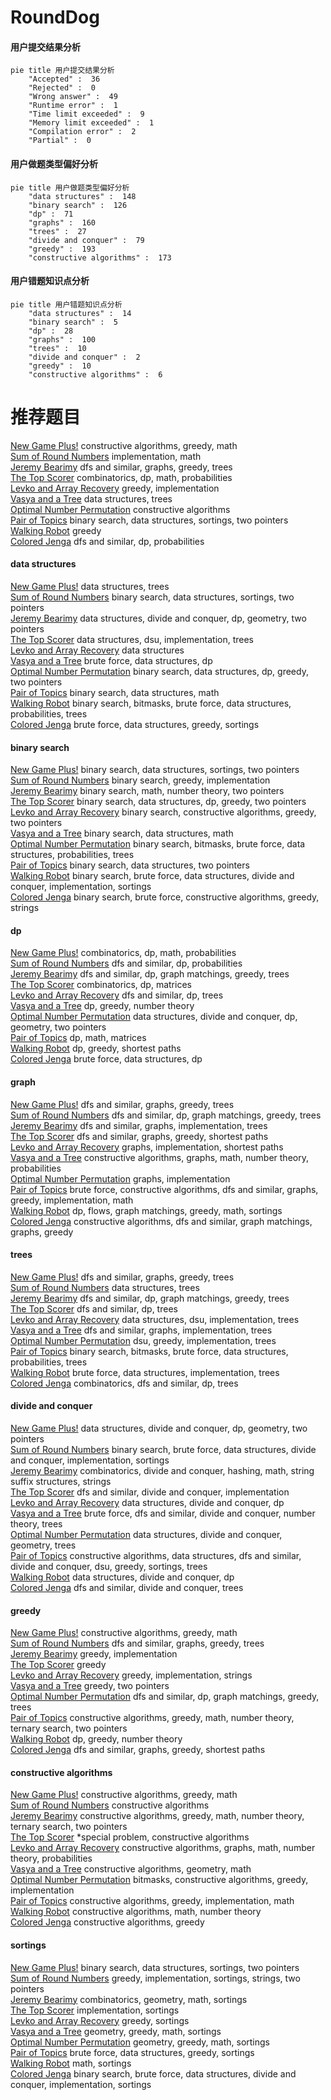 # RoundDog
<!-- tabs:start -->
#### **用户提交结果分析**

```mermaid
pie title 用户提交结果分析
    "Accepted" :  36
    "Rejected" :  0
    "Wrong answer" :  49
    "Runtime error" :  1
    "Time limit exceeded" :  9
    "Memory limit exceeded" :  1
    "Compilation error" :  2
    "Partial" :  0
```
#### **用户做题类型偏好分析**

```mermaid
pie title 用户做题类型偏好分析
    "data structures" :  148
    "binary search" :  126
    "dp" :  71
    "graphs" :  160
    "trees" :  27
    "divide and conquer" :  79
    "greedy" :  193
    "constructive algorithms" :  173
```
#### **用户错题知识点分析**

```mermaid
pie title 用户错题知识点分析
    "data structures" :  14
    "binary search" :  5
    "dp" :  28
    "graphs" :  100
    "trees" :  10
    "divide and conquer" :  2
    "greedy" :  10
    "constructive algorithms" :  6
```
<!-- tabs:end -->
# 推荐题目
[New Game Plus!](https://codeforces.com/contest/1456/problem/C)		constructive algorithms,
                        greedy,
                        math		  
[Sum of Round Numbers](http://codeforces.com/problemset/problem/1352/A)		implementation,
                        math		  
[Jeremy Bearimy](http://codeforces.com/problemset/problem/1280/C)		dfs and similar,
                        graphs,
                        greedy,
                        trees		  
[The Top Scorer](http://codeforces.com/problemset/problem/1096/E)		combinatorics,
                        dp,
                        math,
                        probabilities		  
[Levko and Array Recovery](http://codeforces.com/problemset/problem/360/A)		greedy,
                        implementation		  
[Vasya and a Tree](http://codeforces.com/problemset/problem/1076/E)		data structures,
                        trees		  
[Optimal Number Permutation](http://codeforces.com/problemset/problem/622/D)		constructive algorithms		  
[Pair of Topics](http://codeforces.com/problemset/problem/1324/D)		binary search,
                        data structures,
                        sortings,
                        two pointers		  
[Walking Robot](http://codeforces.com/problemset/problem/1154/D)		greedy		  
[Colored Jenga](http://codeforces.com/problemset/problem/424/E)		dfs and similar,
                        dp,
                        probabilities		  
<!-- tabs:start -->
#### **data structures**
[New Game Plus!](http://codeforces.com/problemset/problem/1076/E)		data structures,
                        trees		  
[Sum of Round Numbers](http://codeforces.com/problemset/problem/1324/D)		binary search,
                        data structures,
                        sortings,
                        two pointers		  
[Jeremy Bearimy](http://codeforces.com/problemset/problem/1175/G)		data structures,
                        divide and conquer,
                        dp,
                        geometry,
                        two pointers		  
[The Top Scorer](http://codeforces.com/problemset/problem/1380/E)		data structures,
                        dsu,
                        implementation,
                        trees		  
[Levko and Array Recovery](https://codeforces.com/contest/759/problem/C)		data structures		  
[Vasya and a Tree](http://codeforces.com/problemset/problem/263/E)		brute force,
                        data structures,
                        dp		  
[Optimal Number Permutation](http://codeforces.com/problemset/problem/1492/C)		binary search,
                        data structures,
                        dp,
                        greedy,
                        two pointers		  
[Pair of Topics](http://codeforces.com/problemset/problem/1490/G)		binary search,
                        data structures,
                        math		  
[Walking Robot](http://codeforces.com/problemset/problem/1479/D)		binary search,
                        bitmasks,
                        brute force,
                        data structures,
                        probabilities,
                        trees		  
[Colored Jenga](http://codeforces.com/problemset/problem/1497/A)		brute force,
                        data structures,
                        greedy,
                        sortings		  
#### **binary search**
[New Game Plus!](http://codeforces.com/problemset/problem/1324/D)		binary search,
                        data structures,
                        sortings,
                        two pointers		  
[Sum of Round Numbers](http://codeforces.com/problemset/problem/1323/B)		binary search,
                        greedy,
                        implementation		  
[Jeremy Bearimy](http://codeforces.com/problemset/problem/1423/K)		binary search,
                        math,
                        number theory,
                        two pointers		  
[The Top Scorer](http://codeforces.com/problemset/problem/1492/C)		binary search,
                        data structures,
                        dp,
                        greedy,
                        two pointers		  
[Levko and Array Recovery](http://codeforces.com/problemset/problem/1463/D)		binary search,
                        constructive algorithms,
                        greedy,
                        two pointers		  
[Vasya and a Tree](http://codeforces.com/problemset/problem/1490/G)		binary search,
                        data structures,
                        math		  
[Optimal Number Permutation](http://codeforces.com/problemset/problem/1479/D)		binary search,
                        bitmasks,
                        brute force,
                        data structures,
                        probabilities,
                        trees		  
[Pair of Topics](http://codeforces.com/problemset/problem/1436/E)		binary search,
                        data structures,
                        two pointers		  
[Walking Robot](http://codeforces.com/problemset/problem/1461/D)		binary search,
                        brute force,
                        data structures,
                        divide and conquer,
                        implementation,
                        sortings		  
[Colored Jenga](http://codeforces.com/problemset/problem/1493/C)		binary search,
                        brute force,
                        constructive algorithms,
                        greedy,
                        strings		  
#### **dp**
[New Game Plus!](http://codeforces.com/problemset/problem/1096/E)		combinatorics,
                        dp,
                        math,
                        probabilities		  
[Sum of Round Numbers](http://codeforces.com/problemset/problem/424/E)		dfs and similar,
                        dp,
                        probabilities		  
[Jeremy Bearimy](http://codeforces.com/problemset/problem/618/D)		dfs and similar,
                        dp,
                        graph matchings,
                        greedy,
                        trees		  
[The Top Scorer](http://codeforces.com/problemset/problem/917/C)		combinatorics,
                        dp,
                        matrices		  
[Levko and Array Recovery](http://codeforces.com/problemset/problem/935/E)		dfs and similar,
                        dp,
                        trees		  
[Vasya and a Tree](http://codeforces.com/problemset/problem/623/B)		dp,
                        greedy,
                        number theory		  
[Optimal Number Permutation](http://codeforces.com/problemset/problem/1175/G)		data structures,
                        divide and conquer,
                        dp,
                        geometry,
                        two pointers		  
[Pair of Topics](http://codeforces.com/problemset/problem/166/E)		dp,
                        math,
                        matrices		  
[Walking Robot](http://codeforces.com/problemset/problem/1487/F)		dp,
                        greedy,
                        shortest paths		  
[Colored Jenga](http://codeforces.com/problemset/problem/263/E)		brute force,
                        data structures,
                        dp		  
#### **graph**
[New Game Plus!](http://codeforces.com/problemset/problem/1280/C)		dfs and similar,
                        graphs,
                        greedy,
                        trees		  
[Sum of Round Numbers](http://codeforces.com/problemset/problem/618/D)		dfs and similar,
                        dp,
                        graph matchings,
                        greedy,
                        trees		  
[Jeremy Bearimy](https://codeforces.com/contest/1011/problem/F)		dfs and similar,
                        graphs,
                        implementation,
                        trees		  
[The Top Scorer](http://codeforces.com/problemset/problem/689/B)		dfs and similar,
                        graphs,
                        greedy,
                        shortest paths		  
[Levko and Array Recovery](http://codeforces.com/problemset/problem/676/D)		graphs,
                        implementation,
                        shortest paths		  
[Vasya and a Tree](http://codeforces.com/problemset/problem/1148/G)		constructive algorithms,
                        graphs,
                        math,
                        number theory,
                        probabilities		  
[Optimal Number Permutation](http://codeforces.com/problemset/problem/1169/B)		graphs,
                        implementation		  
[Pair of Topics](http://codeforces.com/problemset/problem/1487/C)		brute force,
                        constructive algorithms,
                        dfs and similar,
                        graphs,
                        greedy,
                        implementation,
                        math		  
[Walking Robot](http://codeforces.com/problemset/problem/1437/C)		dp,
                        flows,
                        graph matchings,
                        greedy,
                        math,
                        sortings		  
[Colored Jenga](http://codeforces.com/problemset/problem/1470/D)		constructive algorithms,
                        dfs and similar,
                        graph matchings,
                        graphs,
                        greedy		  
#### **trees**
[New Game Plus!](http://codeforces.com/problemset/problem/1280/C)		dfs and similar,
                        graphs,
                        greedy,
                        trees		  
[Sum of Round Numbers](http://codeforces.com/problemset/problem/1076/E)		data structures,
                        trees		  
[Jeremy Bearimy](http://codeforces.com/problemset/problem/618/D)		dfs and similar,
                        dp,
                        graph matchings,
                        greedy,
                        trees		  
[The Top Scorer](http://codeforces.com/problemset/problem/935/E)		dfs and similar,
                        dp,
                        trees		  
[Levko and Array Recovery](http://codeforces.com/problemset/problem/1380/E)		data structures,
                        dsu,
                        implementation,
                        trees		  
[Vasya and a Tree](https://codeforces.com/contest/1011/problem/F)		dfs and similar,
                        graphs,
                        implementation,
                        trees		  
[Optimal Number Permutation](https://codeforces.com/contest/890/problem/C)		dsu,
                        greedy,
                        implementation,
                        trees		  
[Pair of Topics](http://codeforces.com/problemset/problem/1479/D)		binary search,
                        bitmasks,
                        brute force,
                        data structures,
                        probabilities,
                        trees		  
[Walking Robot](http://codeforces.com/problemset/problem/1511/C)		brute force,
                        data structures,
                        implementation,
                        trees		  
[Colored Jenga](http://codeforces.com/problemset/problem/1499/F)		combinatorics,
                        dfs and similar,
                        dp,
                        trees		  
#### **divide and conquer**
[New Game Plus!](http://codeforces.com/problemset/problem/1175/G)		data structures,
                        divide and conquer,
                        dp,
                        geometry,
                        two pointers		  
[Sum of Round Numbers](http://codeforces.com/problemset/problem/1461/D)		binary search,
                        brute force,
                        data structures,
                        divide and conquer,
                        implementation,
                        sortings		  
[Jeremy Bearimy](http://codeforces.com/problemset/problem/1466/G)		combinatorics,
                        divide and conquer,
                        hashing,
                        math,
                        string suffix structures,
                        strings		  
[The Top Scorer](http://codeforces.com/problemset/problem/1490/D)		dfs and similar,
                        divide and conquer,
                        implementation		  
[Levko and Array Recovery](https://codeforces.com/contest/1483/problem/C)		data structures,
                        divide and conquer,
                        dp		  
[Vasya and a Tree](http://codeforces.com/problemset/problem/1491/E)		brute force,
                        dfs and similar,
                        divide and conquer,
                        number theory,
                        trees		  
[Optimal Number Permutation](http://codeforces.com/problemset/problem/1303/G)		data structures,
                        divide and conquer,
                        geometry,
                        trees		  
[Pair of Topics](http://codeforces.com/problemset/problem/1494/D)		constructive algorithms,
                        data structures,
                        dfs and similar,
                        divide and conquer,
                        dsu,
                        greedy,
                        sortings,
                        trees		  
[Walking Robot](http://codeforces.com/problemset/problem/1482/E)		data structures,
                        divide and conquer,
                        dp		  
[Colored Jenga](http://codeforces.com/problemset/problem/566/C)		dfs and similar,
                        divide and conquer,
                        trees		  
#### **greedy**
[New Game Plus!](https://codeforces.com/contest/1456/problem/C)		constructive algorithms,
                        greedy,
                        math		  
[Sum of Round Numbers](http://codeforces.com/problemset/problem/1280/C)		dfs and similar,
                        graphs,
                        greedy,
                        trees		  
[Jeremy Bearimy](http://codeforces.com/problemset/problem/360/A)		greedy,
                        implementation		  
[The Top Scorer](http://codeforces.com/problemset/problem/1154/D)		greedy		  
[Levko and Array Recovery](http://codeforces.com/problemset/problem/1051/A)		greedy,
                        implementation,
                        strings		  
[Vasya and a Tree](http://codeforces.com/problemset/problem/1251/C)		greedy,
                        two pointers		  
[Optimal Number Permutation](http://codeforces.com/problemset/problem/618/D)		dfs and similar,
                        dp,
                        graph matchings,
                        greedy,
                        trees		  
[Pair of Topics](http://codeforces.com/problemset/problem/1254/B1)		constructive algorithms,
                        greedy,
                        math,
                        number theory,
                        ternary search,
                        two pointers		  
[Walking Robot](http://codeforces.com/problemset/problem/623/B)		dp,
                        greedy,
                        number theory		  
[Colored Jenga](http://codeforces.com/problemset/problem/689/B)		dfs and similar,
                        graphs,
                        greedy,
                        shortest paths		  
#### **constructive algorithms**
[New Game Plus!](https://codeforces.com/contest/1456/problem/C)		constructive algorithms,
                        greedy,
                        math		  
[Sum of Round Numbers](http://codeforces.com/problemset/problem/622/D)		constructive algorithms		  
[Jeremy Bearimy](http://codeforces.com/problemset/problem/1254/B1)		constructive algorithms,
                        greedy,
                        math,
                        number theory,
                        ternary search,
                        two pointers		  
[The Top Scorer](http://codeforces.com/problemset/problem/644/A)		*special problem,
                        constructive algorithms		  
[Levko and Array Recovery](http://codeforces.com/problemset/problem/1148/G)		constructive algorithms,
                        graphs,
                        math,
                        number theory,
                        probabilities		  
[Vasya and a Tree](http://codeforces.com/problemset/problem/820/B)		constructive algorithms,
                        geometry,
                        math		  
[Optimal Number Permutation](http://codeforces.com/problemset/problem/960/C)		bitmasks,
                        constructive algorithms,
                        greedy,
                        implementation		  
[Pair of Topics](http://codeforces.com/problemset/problem/1305/E)		constructive algorithms,
                        greedy,
                        implementation,
                        math		  
[Walking Robot](http://codeforces.com/problemset/problem/1477/A)		constructive algorithms,
                        math,
                        number theory		  
[Colored Jenga](http://codeforces.com/problemset/problem/1493/A)		constructive algorithms,
                        greedy		  
#### **sortings**
[New Game Plus!](http://codeforces.com/problemset/problem/1324/D)		binary search,
                        data structures,
                        sortings,
                        two pointers		  
[Sum of Round Numbers](http://codeforces.com/problemset/problem/1257/C)		greedy,
                        implementation,
                        sortings,
                        strings,
                        two pointers		  
[Jeremy Bearimy](http://codeforces.com/problemset/problem/1284/E)		combinatorics,
                        geometry,
                        math,
                        sortings		  
[The Top Scorer](http://codeforces.com/problemset/problem/714/B)		implementation,
                        sortings		  
[Levko and Array Recovery](http://codeforces.com/problemset/problem/1445/A)		greedy,
                        sortings		  
[Vasya and a Tree](https://codeforces.com/contest/1496/problem/C)		geometry,
                        greedy,
                        math,
                        sortings		  
[Optimal Number Permutation](http://codeforces.com/problemset/problem/1495/A)		geometry,
                        greedy,
                        math,
                        sortings		  
[Pair of Topics](http://codeforces.com/problemset/problem/1497/A)		brute force,
                        data structures,
                        greedy,
                        sortings		  
[Walking Robot](http://codeforces.com/problemset/problem/1427/A)		math,
                        sortings		  
[Colored Jenga](http://codeforces.com/problemset/problem/1461/D)		binary search,
                        brute force,
                        data structures,
                        divide and conquer,
                        implementation,
                        sortings		  
<!-- tabs:end -->
